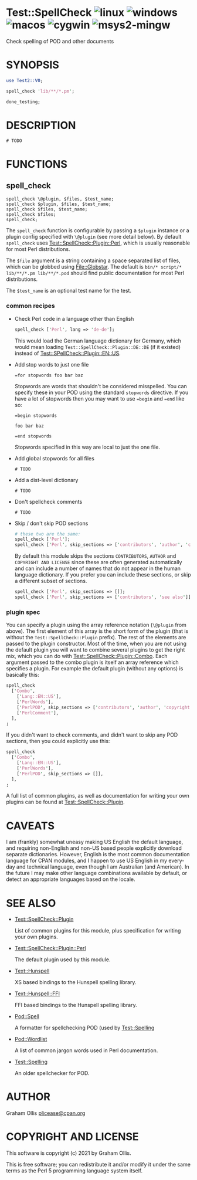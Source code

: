 # Test::SpellCheck ![linux](https://github.com/uperl/Test-SpellCheck/workflows/linux/badge.svg) ![windows](https://github.com/uperl/Test-SpellCheck/workflows/windows/badge.svg) ![macos](https://github.com/uperl/Test-SpellCheck/workflows/macos/badge.svg) ![cygwin](https://github.com/uperl/Test-SpellCheck/workflows/cygwin/badge.svg) ![msys2-mingw](https://github.com/uperl/Test-SpellCheck/workflows/msys2-mingw/badge.svg)

Check spelling of POD and other documents

# SYNOPSIS

```perl
use Test2::V0;

spell_check 'lib/**/*.pm';

done_testing;
```

# DESCRIPTION

```
# TODO
```

# FUNCTIONS

## spell\_check

```
spell_check \@plugin, $files, $test_name;
spell_check $plugin, $files, $test_name;
spell_check $files, $test_name;
spell_check $files;
spell_check;
```

The `spell_check` function is configurable by passing a `$plugin` instance or a plugin
config specified with `\@plugin` (see more detail below).  By default `spell_check` uses
[Test::SpellCheck::Plugin::Perl](https://metacpan.org/pod/Test::SpellCheck::Plugin::Perl), which is usually reasonable for most Perl distributions.

The `$file` argument is a string containing a space separated list of files, which can
be globbed using [File::Globstar](https://metacpan.org/pod/File::Globstar).  The default is `bin/* script/* lib/**/*.pm lib/**/*.pod`
should find public documentation for most Perl distributions.

The `$test_name` is an optional test name for the test.

### common recipes

- Check Perl code in a language other than English

    ```perl
    spell_check ['Perl', lang => 'de-de'];
    ```

    This would load the German language dictionary for Germany, which would mean loading
    `Test::SpellCheck::Plugin::DE::DE` (if it existed) instead of
    [Test::SPellCheck::Plugin::EN::US](https://metacpan.org/pod/Test::SPellCheck::Plugin::EN::US).

- Add stop words to just one file

    ```
    =for stopwords foo bar baz
    ```

    Stopwords are words that shouldn't be considered misspelled.  You can specify these
    in your POD using the standard `stopwords` directive.  If you have a lot of stopwords
    then you may want to use `=begin` and `=end` like so:

    ```
    =begin stopwords

    foo bar baz

    =end stopwords
    ```

    Stopwords specified in this way are local to just the one file.

- Add global stopwords for all files

    ```
    # TODO
    ```

- Add a dist-level dictionary

    ```
    # TODO
    ```

- Don't spellcheck comments

    ```
    # TODO
    ```

- Skip / don't skip POD sections

    ```perl
    # these two are the same:
    spell_check ['Perl'];
    spell_check ['Perl', skip_sections => ['contributors', 'author', 'copyright and license']];
    ```

    By default this module skips the sections `CONTRIBUTORS`, `AUTHOR` and `COPYRIGHT AND LICENSE`
    since these are often generated automatically and can include a number of names that do
    not appear in the human language dictionary.  If you prefer you can include these sections,
    or skip a different subset of sections.

    ```perl
    spell_check ['Perl', skip_sections => []];
    spell_check ['Perl', skip_sections => ['contributors', 'see also']];
    ```

### plugin spec

You can specify a plugin using the array reference notation (`\@plugin` from above).
The first element of this array is the short form of the plugin (that is without the
`Test::SpellCheck::Plugin` prefix).  The rest of the elements are passed to the plugin
constructor.  Most of the time, when you are not using the default plugin you will want
to combine several plugins to get the right mix, which you can do with
[Test::SpellCheck::Plugin::Combo](https://metacpan.org/pod/Test::SpellCheck::Plugin::Combo).  Each argument passed to the combo plugin is itself
an array reference which specifies a plugin.  For example the default plugin (without any options)
is basically this:

```perl
spell_check
  ['Combo',
    ['Lang::EN::US'],
    ['PerlWords'],
    ['PerlPOD', skip_sections => ['contributors', 'author', 'copyright and license']],
    ['PerlComment'],
  ],
;
```

If you didn't want to check comments, and didn't want to skip any POD sections, then you
could explicitly use this:

```perl
spell_check
  ['Combo',
    ['Lang::EN::US'],
    ['PerlWords'],
    ['PerlPOD', skip_sections => []],
  ],
;
```

A full list of common plugins, as well as documentation for writing your own plugins can be
found at [Test::SpellCheck::Plugin](https://metacpan.org/pod/Test::SpellCheck::Plugin).

# CAVEATS

I am (frankly) somewhat uneasy making US English the default language, and requiring
non-English and non-US based people explicitly download separate dictionaries.  However,
English is the most common documentation language for CPAN modules, and I happen to use US
English in my every-day and technical language, even though I am Australian (and American).
In the future I may make other language combinations available by default, or detect an
appropriate languages based on the locale.

# SEE ALSO

- [Test::SpellCheck::Plugin](https://metacpan.org/pod/Test::SpellCheck::Plugin)

    List of common plugins for this module, plus specification for writing your own
    plugins.

- [Test::SpellCheck::Plugin::Perl](https://metacpan.org/pod/Test::SpellCheck::Plugin::Perl)

    The default plugin used by this module.

- [Text::Hunspell](https://metacpan.org/pod/Text::Hunspell)

    XS based bindings to the Hunspell spelling library.

- [Text::Hunspell::FFI](https://metacpan.org/pod/Text::Hunspell::FFI)

    FFI based bindings to the Hunspell spelling library.

- [Pod::Spell](https://metacpan.org/pod/Pod::Spell)

    A formatter for spellchecking POD (used by [Test::Spelling](https://metacpan.org/pod/Test::Spelling)

- [Pod::Wordlist](https://metacpan.org/pod/Pod::Wordlist)

    A list of common jargon words used in Perl documentation.

- [Test::Spelling](https://metacpan.org/pod/Test::Spelling)

    An older spellchecker for POD.

# AUTHOR

Graham Ollis <plicease@cpan.org>

# COPYRIGHT AND LICENSE

This software is copyright (c) 2021 by Graham Ollis.

This is free software; you can redistribute it and/or modify it under
the same terms as the Perl 5 programming language system itself.
